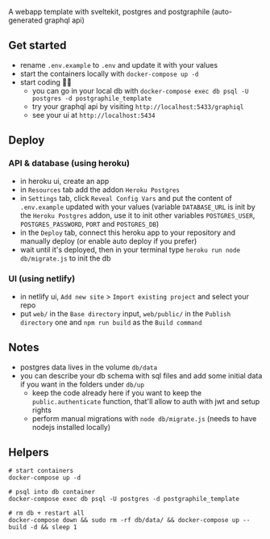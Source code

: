 A webapp template with sveltekit, postgres and postgraphile (auto-generated graphql api)

## Get started
- rename `.env.example` to `.env` and update it with your values
- start the containers locally with `docker-compose up -d`
- start coding 👩‍💻 
  - you can go in your local db with `docker-compose exec db psql -U postgres -d postgraphile_template` 
  - try your graphql api by visiting `http://localhost:5433/graphiql`
  - see your ui at `http://localhost:5434`

## Deploy
### API & database (using heroku)
- in heroku ui, create an app
- in `Resources` tab add the addon `Heroku Postgres`
- in `Settings` tab, click `Reveal Config Vars` and put the content of `.env.example` updated with your values (variable `DATABASE_URL` is init by the `Heroku Postgres` addon, use it to init other variables `POSTGRES_USER`, `POSTGRES_PASSWORD`, `PORT` and `POSTGRES_DB`)
- in the `Deploy` tab, connect this heroku app to your repository and manually deploy (or enable auto deploy if you prefer)
- wait until it's deployed, then in your terminal type `heroku run node db/migrate.js` to init the db
### UI (using netlify)
- in netlify ui, `Add new site` > `Import existing project` and select your repo
- put `web/` in the `Base directory` input, `web/public/` in the `Publish directory` one and `npm run build` as the `Build command`

## Notes
- postgres data lives in the volume `db/data`
- you can describe your db schema with sql files and add some initial data if you want in the folders under `db/up`
  - keep the code already here if you want to keep the `public.authenticate` function, that'll allow to auth with jwt and setup rights
  - perform manual migrations with `node db/migrate.js` (needs to have nodejs installed locally)

## Helpers 

```
# start containers
docker-compose up -d

# psql into db container
docker-compose exec db psql -U postgres -d postgraphile_template

# rm db + restart all
docker-compose down && sudo rm -rf db/data/ && docker-compose up --build -d && sleep 1 
```